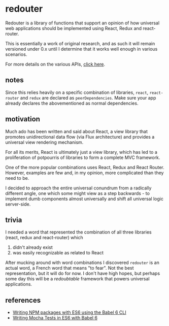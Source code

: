 # redouter

Redouter is a library of functions that support an opinion of how universal web applications should be implemented using React, Redux and react-router.

This is essentially a work of original research, and as such it will remain versioned under 0.x until I determine that it works well enough in various scenarios.

For more details on the various APIs, [click here][API].

[API]: ./API.md

## notes

Since this relies heavily on a specific combination of libraries, `react`, `react-router` and `redux` are declared as `peerDependencies`. Make sure your app already declares the abovementioned as normal dependencies.

## motivation

Much ado has been written and said about React, a view library that promotes unidirectional data flow (via Flux architecture) and provides a universal view rendering mechanism.

For all its merits, React is ultimately just a view library, which has led to a proliferation of potpourris of libraries to form a complete MVC framework.

One of the more popular combinations uses React, Redux and React Router. However, examples are few and, in my opinion, more complicated than they need to be.

I decided to approach the entire universal conundrum from a radically different angle, one which some might view as a step backwards - to implement dumb components almost universally and shift all universal logic server-side.

## trivia

I needed a word that represented the combination of all three libraries (react, redux and react-router) which 

1. didn't already exist
2. was easily recognizable as related to React

After mucking around with word combinations I discovered `redouter` is an actual word, a French word that means "to fear". Not the best representation, but it will do for now. I don't have high hopes, but perhaps some day this will be a _redoubtable_ framework that powers universal applications.

## references

* [Writing NPM packages with ES6 using the Babel 6 CLI][1]
* [Writing Mocha Tests in ES6 with Babel 6][2]

[1]: http://jamesknelson.com/writing-npm-packages-with-es6-using-the-babel-6-cli/
[2]: http://www.jisaacks.com/writing-mocha-tests-in-es6-with-babel-6/